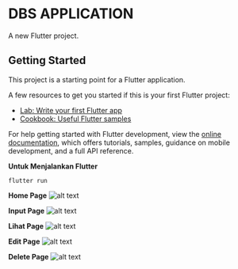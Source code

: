 # DBS APPLICATION

A new Flutter project.

## Getting Started

This project is a starting point for a Flutter application.

A few resources to get you started if this is your first Flutter project:

- [Lab: Write your first Flutter app](https://docs.flutter.dev/get-started/codelab)
- [Cookbook: Useful Flutter samples](https://docs.flutter.dev/cookbook)

For help getting started with Flutter development, view the
[online documentation](https://docs.flutter.dev/), which offers tutorials,
samples, guidance on mobile development, and a full API reference.

**Untuk Menjalankan Flutter**

`flutter run`

**Home Page**
![alt text](/assets/HomePage.png)

**Input Page**
![alt text](/assets/InputData.png)

**Lihat Page**
![alt text](/assets/LihatData.png)

**Edit Page**
![alt text](/assets/Edit.png)

**Delete Page**
![alt text](/assets/Delete.png)

